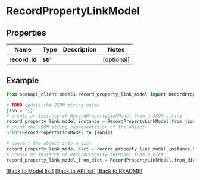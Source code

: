 # RecordPropertyLinkModel


## Properties

Name | Type | Description | Notes
------------ | ------------- | ------------- | -------------
**record_id** | **str** |  | [optional] 

## Example

```python
from openapi_client.models.record_property_link_model import RecordPropertyLinkModel

# TODO update the JSON string below
json = "{}"
# create an instance of RecordPropertyLinkModel from a JSON string
record_property_link_model_instance = RecordPropertyLinkModel.from_json(json)
# print the JSON string representation of the object
print(RecordPropertyLinkModel.to_json())

# convert the object into a dict
record_property_link_model_dict = record_property_link_model_instance.to_dict()
# create an instance of RecordPropertyLinkModel from a dict
record_property_link_model_from_dict = RecordPropertyLinkModel.from_dict(record_property_link_model_dict)
```
[[Back to Model list]](../README.md#documentation-for-models) [[Back to API list]](../README.md#documentation-for-api-endpoints) [[Back to README]](../README.md)



